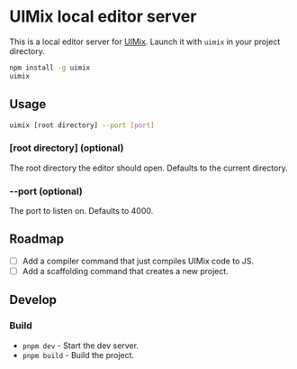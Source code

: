 # UIMix local editor server

This is a local editor server for [UIMix](https://github.com/seanchas116/uimix).
Launch it with `uimix` in your project directory.

```sh
npm install -g uimix
uimix
```

## Usage

```sh
uimix [root directory] --port [port]
```

### [root directory] (optional)

The root directory the editor should open. Defaults to the current directory.

### --port (optional)

The port to listen on. Defaults to 4000.

## Roadmap

- [ ] Add a compiler command that just compiles UIMix code to JS.
- [ ] Add a scaffolding command that creates a new project.

## Develop

### Build

- `pnpm dev` - Start the dev server.
- `pnpm build` - Build the project.

